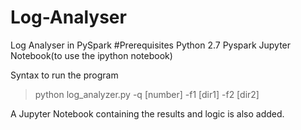 # Log-Analyser
Log Analyser in PySpark
#Prerequisites
Python 2.7
Pyspark
Jupyter Notebook(to use the ipython notebook)

Syntax to run the program

 > python log_analyzer.py -q [number] -f1 [dir1] -f2 [dir2]

A Jupyter Notebook containing the results and logic is also added.
